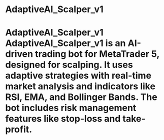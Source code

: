 # AdaptiveAI_Scalper_v1
# AdaptiveAI_Scalper_v1  **AdaptiveAI_Scalper_v1** is an AI-driven trading bot for MetaTrader 5, designed for scalping. It uses adaptive strategies with real-time market analysis and indicators like RSI, EMA, and Bollinger Bands. The bot includes risk management features like stop-loss and take-profit.
